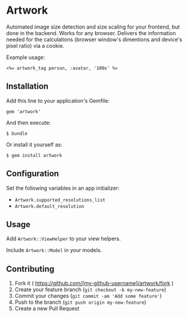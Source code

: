 # Artwork

Automated image size detection and size scaling for your frontend, but done in
the backend. Works for any browser. Delivers the information needed for the
calculations (browser window's dimentions and device's pixel ratio) via a
cookie.

Example usage:

    <%= artwork_tag person, :avatar, '100x' %>

## Installation

Add this line to your application's Gemfile:

    gem 'artwork'

And then execute:

    $ bundle

Or install it yourself as:

    $ gem install artwork

## Configuration

Set the following variables in an app initializer:

- `Artwork.supported_resolutions_list`
- `Artwork.default_resolution`

## Usage

Add `Artwork::ViewHelper` to your view helpers.

Include `Artwork::Model` in your models.

## Contributing

1. Fork it ( https://github.com/[my-github-username]/artwork/fork )
2. Create your feature branch (`git checkout -b my-new-feature`)
3. Commit your changes (`git commit -am 'Add some feature'`)
4. Push to the branch (`git push origin my-new-feature`)
5. Create a new Pull Request

